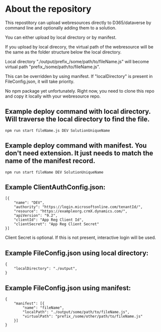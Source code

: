 # About the repository

This repostitory can upload webresources directly to D365/dataverse by command line and optionally adding them to a solution. 

You can either upload by local directory or by manifest.

If you upload by local direcory, the virtual path of the webresource will be the same as the folder structure below the local directory.

Local directory "./output/prefix_/some/path/to/fileName.js" will become virtual path "prefix_/some/path/to/fileName.js".

This can be overridden by using manifest. If "localDirectory" is present in FileConfig.json, it will take priority.

No npm package yet unfortunately. Right now, you need to clone this repo and copy it locally with your webresource repo. 

## Example deploy command with local directory. Will traverse the local directory to find the file.
```
npm run start fileName.js DEV SolutionUniqueName
```

## Example deploy command with manifest. You don't need extension. It just needs to match the name of the manifest record.
```
npm run start fileName DEV SolutionUniqueName
```

## Example ClientAuthConfig.json:
```
[{ 
    "name": "DEV",
    "authority": "https://login.microsoftonline.com/tenantId/",
    "resource": "https://exampleorg.crmX.dynamics.com/", 
    "apiVersion": "9.2",
    "clientId": "App Reg Client Id", 
    "clientSecret": "App Reg Client Secret"
}]
```

Client Secret is optional. If this is not present, interactive login will be used.

## Example FileConfig.json using local directory:
```
{
    "localDirectory": "./output",
}
```

## Example FileConfig.json using manifest:
```
{
    "manifest": [{
        "name": "fileName",
        "localPath": "./output/some/path/to/fileName.js",
        "virtualPath": "prefix_/some/other/path/to/fileName.js"
    }]
}
```